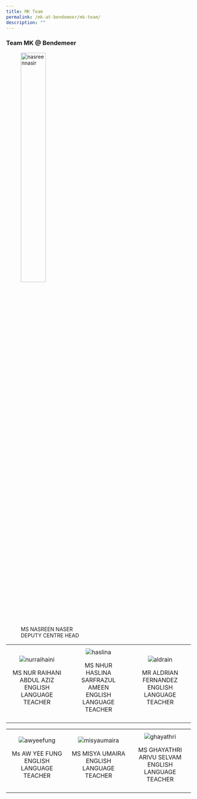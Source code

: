 ```yaml
---
title: MK Team
permalink: /mk-at-bendemeer/mk-team/
description: ""
---
```

### Team MK @ Bendemeer

<figure>
  <img alt="nasreennasir" style="width:40%" src="https://file.for.edu.sg/nasreennasir.JPG">
  <figcaption>
    MS NASREEN NASER<br>
    DEPUTY CENTRE HEAD
  </figcaption>
</figure>

<style>
  .image-table {
    width: 100%;
    border-collapse: collapse;
  }

  .image-column {
    text-align: center;
    width: 33.33%;
    padding: 10px;
  }
</style>
<table class="image-table">
  <tbody><tr>
    <td class="image-column">
      <img alt="nurraihaini" src="https://file.for.edu.sg/nurraihaini.JPG">
      <figcaption>
        <p class="caption">MS NUR RAIHANI ABDUL AZIZ<br>
        ENGLISH LANGUAGE TEACHER</p>
      </figcaption>
    </td>
    <td class="image-column">
      <img alt="haslina" src="https://file.for.edu.sg/haslina.JPG">
      <figcaption>
        <p class="caption">MS NHUR HASLINA SARFRAZUL AMEEN<br>
        ENGLISH LANGUAGE TEACHER</p>
      </figcaption>
    </td>
    <td class="image-column">
      <img alt="aldrain" src="https://file.for.edu.sg/aldrain.JPG">
      <figcaption>
        <p class="caption">MR ALDRIAN FERNANDEZ<br>
        ENGLISH LANGUAGE TEACHER</p>
      </figcaption>
    </td>
  </tr>
</tbody></table>



<table class="image-table">
  <tbody><tr>
    <td class="image-column">
      <img alt="awyeefung" src="https://file.for.edu.sg/awyeefung.JPG">
      <figcaption>
        <p class="caption">Ms AW YEE FUNG<br>
        ENGLISH LANGUAGE TEACHER</p>
      </figcaption>
    </td>
    <td class="image-column">
      <img alt="misyaumaira" src="https://file.for.edu.sg/misyaumaira.JPG">
      <figcaption>
        <p class="caption">MS MISYA UMAIRA<br>
        ENGLISH LANGUAGE TEACHER</p>
      </figcaption>
    </td>
    <td class="image-column">
      <img alt="ghayathri" src="https://file.for.edu.sg/ghayathri.JPG">
      <figcaption>
        <p class="caption">MS GHAYATHRI ARIVU SELVAM<br>
        ENGLISH LANGUAGE TEACHER</p>
      </figcaption>
    </td>
  </tr>
</tbody></table>




